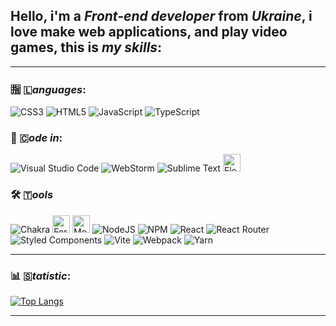 ## Hello, i'm a *Front-end developer* from *Ukraine*, i love make web applications, and play video games, this is *my skills*:

---
### 🈯 🇱*anguages*:
![CSS3](https://img.shields.io/badge/css3-%231572B6.svg?style=for-the-badge&logo=css3&logoColor=white) ![HTML5](https://img.shields.io/badge/html5-%23E34F26.svg?style=for-the-badge&logo=html5&logoColor=white) ![JavaScript](https://img.shields.io/badge/javascript-%23323330.svg?style=for-the-badge&logo=javascript&logoColor=%23F7DF1E) ![TypeScript](https://img.shields.io/badge/typescript-%23007ACC.svg?style=for-the-badge&logo=typescript&logoColor=white)

### 📝 🇨*ode in*:
![Visual Studio Code](https://img.shields.io/badge/Visual%20Studio%20Code-0078d7.svg?style=for-the-badge&logo=visual-studio-code&logoColor=white) ![WebStorm](https://img.shields.io/badge/webstorm-143?style=for-the-badge&logo=webstorm&logoColor=white&color=black) ![Sublime Text](https://img.shields.io/badge/sublime_text-%23575757.svg?style=for-the-badge&logo=sublime-text&logoColor=important) <img src="https://www.i-programmer.info/images/stories/News/2021/nov/B/fleetbanner.JPG" style="height: 28px;" alt="Fleet Logo" />

### 🛠️ 🇹*ools*
![Chakra](https://img.shields.io/badge/chakra-%234ED1C5.svg?style=for-the-badge&logo=chakraui&logoColor=white) <img src="https://i0.wp.com/css-tricks.com/wp-content/uploads/2020/04/formik-react.png?fit=1200%2C600&ssl=1" style="height: 28px" alt="Formik Logo" /> <img src="https://velog.velcdn.com/images/moment_log/post/18307573-5b54-4a8b-b22b-9cd0376d71a2/image.jpeg" style="height: 28px" alt="MobX Logo" /> ![NodeJS](https://img.shields.io/badge/node.js-6DA55F?style=for-the-badge&logo=node.js&logoColor=white) ![NPM](https://img.shields.io/badge/NPM-%23CB3837.svg?style=for-the-badge&logo=npm&logoColor=white) ![React](https://img.shields.io/badge/react-%2320232a.svg?style=for-the-badge&logo=react&logoColor=%2361DAFB) ![React Router](https://img.shields.io/badge/React_Router-CA4245?style=for-the-badge&logo=react-router&logoColor=white) ![Styled Components](https://img.shields.io/badge/styled--components-DB7093?style=for-the-badge&logo=styled-components&logoColor=white) ![Vite](https://img.shields.io/badge/vite-%23646CFF.svg?style=for-the-badge&logo=vite&logoColor=white) ![Webpack](https://img.shields.io/badge/webpack-%238DD6F9.svg?style=for-the-badge&logo=webpack&logoColor=black) ![Yarn](https://img.shields.io/badge/yarn-%232C8EBB.svg?style=for-the-badge&logo=yarn&logoColor=white)

---

### 📊 🇸*tatistic*:
[![Top Langs](https://github-readme-stats.vercel.app/api/top-langs/?username=yougotnothing&layout=donut&theme=merko)](https://github.com/anuraghazra/github-readme-stats)

---
